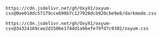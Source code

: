 ``` https://cdn.jsdelivr.net/gh/OxyX1/oxyum-css@0ee018dc57179cce698b7c127026dcb920cbe9e8/darkmode.css ```

``` https://cdn.jsdelivr.net/gh/OxyX1/oxyum-css@3a324169cae2d1506e174dd1a96efe79fd7c9302/oxyum.css ```
